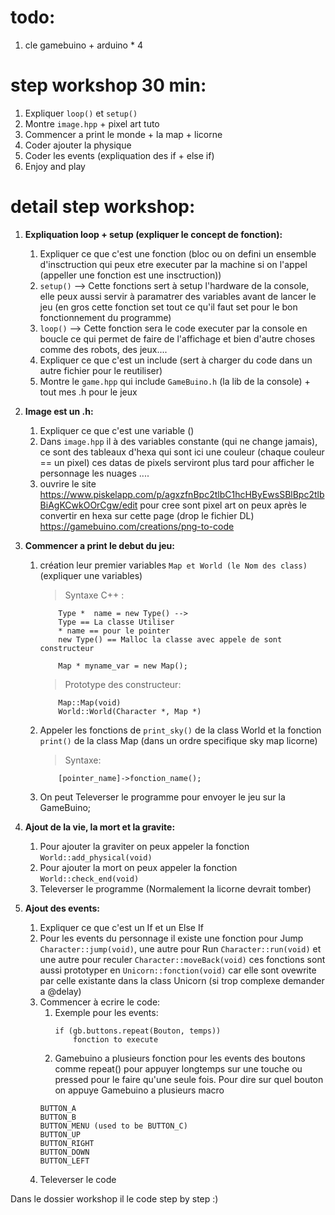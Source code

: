 # todo:
1. cle gamebuino + arduino * 4

# step workshop 30 min:

1. Expliquer `loop()` et `setup()`
2. Montre `image.hpp` + pixel art tuto
3. Commencer a print le monde + la map + licorne
5. Coder ajouter la physique
6. Coder les events (expliquation des if + else if)
7. Enjoy and play


# detail step workshop:

1. **Expliquation loop + setup (expliquer le concept de fonction):**

	1.	Expliquer ce que c'est une fonction (bloc ou on defini un ensemble d'insctruction qui peux etre executer par la machine si on l'appel (appeller une fonction est une insctruction))
	2. `setup()` --> Cette fonctions sert à setup l'hardware de la console, elle peux aussi servir à paramatrer des variables avant de lancer le jeu (en gros cette fonction set tout ce qu'il faut set pour le bon fonctionnement du programme)
	3. `loop()` --> Cette fonction sera le code executer par la console en boucle ce qui permet de faire de l'affichage et bien d'autre choses comme des robots, des jeux....
	4. Expliquer ce que c'est un include (sert à charger du code dans un autre fichier pour le reutiliser)
	5. Montre le `game.hpp` qui include `GameBuino.h` (la lib de la console) + tout mes .h pour le jeux


2. **Image est un .h:**
	1.	Expliquer ce que c'est une variable ()
	1. Dans `image.hpp` il à des variables constante (qui ne change jamais), ce sont des tableaux d'hexa qui sont ici une couleur (chaque couleur == un pixel) ces datas de pixels serviront plus tard pour afficher le personnage les nuages ....
	2. ouvrire le site <https://www.piskelapp.com/p/agxzfnBpc2tlbC1hcHByEwsSBlBpc2tlbBiAgKCwkOOrCgw/edit> pour
	cree sont pixel art on peux après le convertir en hexa sur cette page (drop le fichier DL)
	<https://gamebuino.com/creations/png-to-code>


3. **Commencer a print le debut du jeu:**
	1. création leur premier variables `Map et World (le Nom des class)` (expliquer une variables)
		> Syntaxe C++ :
		```
			Type *	name = new Type() -->
			Type == La classe Utiliser
			* name == pour le pointer
			new Type() == Malloc la classe avec appele de sont constructeur

			Map * myname_var = new Map();
		```
		> Prototype des constructeur:
		```
			Map::Map(void)
			World::World(Character *, Map *)
		```
	2. Appeler les fonctions de `print_sky()` de la class World et la fonction `print()` de la class Map (dans un ordre specifique sky map licorne)
		> Syntaxe:
		```
			[pointer_name]->fonction_name();
		```
	3. On peut Televerser le programme pour envoyer le jeu sur la GameBuino;


5. **Ajout de la vie, la mort et la gravite:**
	1. Pour ajouter la graviter on peux appeler la fonction `World::add_physical(void)`
	2. Pour ajouter la mort on peux appeler la fonction `World::check_end(void)`
	6. Televerser le programme (Normalement la licorne devrait tomber)


6. **Ajout des events:**
	1. Expliquer ce que c'est un If et un Else If
	2. Pour les events du personnage il existe une fonction pour Jump `Character::jump(void)`, une autre pour Run
	`Character::run(void)` et une autre pour reculer `Character::moveBack(void)` ces fonctions sont aussi prototyper
	en `Unicorn::fonction(void)` car elle sont ovewrite par celle existante dans la class Unicorn (si trop complexe
	demander a @delay)
	3. Commencer à ecrire le code:
		1. Exemple pour les events:
			```
			if (gb.buttons.repeat(Bouton, temps))
				fonction to execute
			```
		2. Gamebuino a plusieurs fonction pour les events des boutons comme repeat() pour appuyer longtemps sur une touche ou pressed pour le faire qu'une seule fois. Pour dire sur quel bouton on appuye Gamebuino a plusieurs macro
		```
		BUTTON_A
		BUTTON_B
		BUTTON_MENU (used to be BUTTON_C)
		BUTTON_UP
		BUTTON_RIGHT
		BUTTON_DOWN
		BUTTON_LEFT
		```
	4. Televerser le code

Dans le dossier workshop il le code step by step :)
